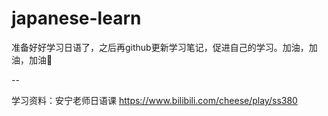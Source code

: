 # japanese-learn

准备好好学习日语了，之后再github更新学习笔记，促进自己的学习。加油，加油，加油💪

--

学习资料：安宁老师日语课 https://www.bilibili.com/cheese/play/ss380
